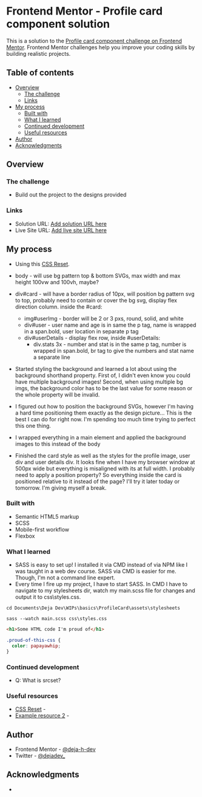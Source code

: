 # Frontend Mentor - Profile card component solution

This is a solution to the [Profile card component challenge on Frontend Mentor](https://www.frontendmentor.io/challenges/profile-card-component-cfArpWshJ). Frontend Mentor challenges help you improve your coding skills by building realistic projects. 

## Table of contents

- [Overview](#overview)
  - [The challenge](#the-challenge)
  - [Links](#links)
- [My process](#my-process)
  - [Built with](#built-with)
  - [What I learned](#what-i-learned)
  - [Continued development](#continued-development)
  - [Useful resources](#useful-resources)
- [Author](#author)
- [Acknowledgments](#acknowledgments)

## Overview

### The challenge

- Build out the project to the designs provided

### Links

- Solution URL: [Add solution URL here](https://your-solution-url.com)
- Live Site URL: [Add live site URL here](https://your-live-site-url.com)

## My process

- Using this [CSS Reset](https://meyerweb.com/eric/tools/css/reset/).

- body - will use bg pattern top & bottom SVGs, max width and max height 100vw and 100vh, maybe?
- div#card - will have a border radius of 10px, will position bg pattern svg to top, probably need to contain or cover the bg svg, display flex direction column. inside the #card:
  - img#userImg - border will be 2 or 3 pxs, round, solid, and white
  - div#user - user name and age is in same the p tag, name is wrapped in a span.bold, user location in separate p tag
  - div#userDetails - display flex row, inside #userDetails:
    - div.stats 3x -  number and stat is in the same p tag, number is wrapped in span.bold, br tag to give the numbers and stat name a separate line

- Started styling the background and learned a lot about using the background shorthand property. First of, I didn't even know you could have multiple background images! Second, when using multiple bg imgs, the background color has to be the last value for some reason or the whole property will be invalid.
- I figured out how to position the background SVGs, however I'm having a hard time positioning them exactly as the design picture... This is the best I can do for right now. I'm spending too much time trying to perfect this one thing.
- I wrapped everything in a main element and applied the background images to this instead of the body
- Finished the card style as well as the styles for the profile image, user div and user details div. It looks fine when I have my browser window at 500px wide but everything is misaligned with its at full width. I probably need to apply a position property? So everything inside the card is positioned relative to it instead of the page? I'll try it later today or tomorrow. I'm giving myself a break.

### Built with

- Semantic HTML5 markup
- SCSS
- Mobile-first workflow
- Flexbox

### What I learned

- SASS is easy to set up! I installed it via CMD instead of via NPM like I was taught in a web dev course. SASS via CMD is easier for me. Though, I'm not a command line expert.
- Every time I fire up my project, I have to start SASS. In CMD I have to navigate to my stylesheets dir, watch my main.scss file for changes and output it to css\styles.css.

```
cd Documents\Deja Dev\WIPs\basics\ProfileCard\assets\stylesheets

sass --watch main.scss css\styles.css
```

```html
<h1>Some HTML code I'm proud of</h1>
```
```css
.proud-of-this-css {
  color: papayawhip;
}
```
### Continued development

- Q: What is srcset?

### Useful resources

- [CSS Reset](https://meyerweb.com/eric/tools/css/reset/) - 
- [Example resource 2](https://www.example.com) - 

## Author

- Frontend Mentor - [@deja-h-dev](https://www.frontendmentor.io/profile/deja-h-dev)
- Twitter - [@dejadev_](https://www.twitter.com/dejadev_)

## Acknowledgments

- 